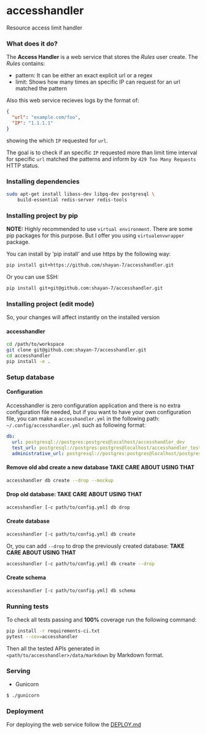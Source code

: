 # accesshandler

Resource access limit handler

### What does it do?

The **Access Handler** is a web service that stores the _Rules_ user create.
The _Rules_ contains:

- pattern: It can be either an exact explicit url or a regex
- limit: Shows how many times an specific IP can request for an url matched
  the pattern

Also this web service recieves logs by the format of:

```json
{
  "url": "example.com/foo",
  "IP": "1.1.1.1"
}
```

showing the which `IP` requested for `url`.

The goal is to check if an specific `IP` requested more than limit time interval
for specific `url` matched the patterns and inform by `429 Too Many Requests`
HTTP status.

### Installing dependencies

```bash
sudo apt-get install libass-dev libpq-dev postgresql \
    build-essential redis-server redis-tools
```

### Installing project by pip

**NOTE:** Highly recommended to use `virtual environment`. There are some pip
packages for this purpose. But I offer you using `virtualenvwrapper` package.

You can install by 'pip install' and use https by the following way:

```bash
pip install git+https://github.com/shayan-7/accesshandler.git
```

Or you can use SSH:

```bash
pip install git+git@github.com:shayan-7/accesshandler.git
```

### Installing project (edit mode)

So, your changes will affect instantly on the installed version

#### accesshandler

```bash
cd /path/to/workspace
git clone git@github.com:shayan-7/accesshandler.git
cd accesshandler
pip install -e .
```

### Setup database

#### Configuration

Accesshandler is zero configuration application and there is no extra
configuration file needed, but if you want to have your own
configuration file, you can make a `accesshandler.yml` in the following
path: `~/.config/accesshandler.yml` such as following format:

```yml
db:
  url: postgresql://postgres:postgres@localhost/accesshandler_dev
  test_url: postgresql://postgres:postgres@localhost/accesshandler_test
  administrative_url: postgresql://postgres:postgres@localhost/postgres
```

#### Remove old abd create a new database **TAKE CARE ABOUT USING THAT**

```bash
accesshandler db create --drop --mockup
```

#### Drop old database: **TAKE CARE ABOUT USING THAT**

```bash
accesshandler [-c path/to/config.yml] db drop
```

#### Create database

```bash
accesshandler [-c path/to/config.yml] db create
```

Or, you can add `--drop` to drop the previously created database: **TAKE CARE ABOUT USING THAT**

```bash
accesshandler [-c path/to/config.yml] db create --drop
```

#### Create schema

```bash
accesshandler [-c path/to/config.yml] db schema
```

### Running tests

To check all tests passing and **100%** coverage run the following command:

```bash
pip install -r requirements-ci.txt
pytest --cov=accesshandler
```

Then all the tested APIs generated in `<path/to/accesshandler>/data/markdown`
by Markdown format.

### Serving

- Gunicorn

```bash
$ ./gunicorn
```

### Deployment

For deploying the web service follow
the [DEPLOY.md](deployment/DEPLOY.md)
